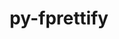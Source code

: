 ---
title: "py-fprettify"
layout: cache
categories: [package, develop]
meta: {"compilers": ["none"], "num_specs": 18, "num_specs_by_stack": {"developer-tools-aarch64-linux-gnu": 6, "developer-tools-darwin": 6, "developer-tools-x86_64_v3-linux-gnu": 6, "root": 18}, "oss": ["centos7", "rhel8", "sequoia"], "platforms": ["darwin", "linux"], "stacks": ["developer-tools-aarch64-linux-gnu", "developer-tools-darwin", "developer-tools-x86_64_v3-linux-gnu", "root"], "targets": ["aarch64", "x86_64_v3"], "versions": ["0.3.7"]}
spec_details: [{"compiler": "none", "hash": "2psmyxb47tj34so63f5sxw554rsudqlk", "os": "sequoia", "platform": "darwin", "size": "-", "stacks": ["developer-tools-darwin", "root"], "target": "aarch64", "variants": ["build_system=python_pip"], "versions": ["0.3.7"]}, {"compiler": "none", "hash": "467ytrbrfecmeej6wmd7asty3hnvnnz5", "os": "centos7", "platform": "linux", "size": "-", "stacks": ["developer-tools-x86_64_v3-linux-gnu", "root"], "target": "x86_64_v3", "variants": ["build_system=python_pip"], "versions": ["0.3.7"]}, {"compiler": "none", "hash": "4dtcswvnaggng6wpu3z6rla5qdlmbpta", "os": "rhel8", "platform": "linux", "size": "-", "stacks": ["developer-tools-aarch64-linux-gnu", "root"], "target": "aarch64", "variants": ["build_system=python_pip"], "versions": ["0.3.7"]}, {"compiler": "none", "hash": "54rml4xuajw3jw3gxjeoq7offnlldrhe", "os": "rhel8", "platform": "linux", "size": "-", "stacks": ["developer-tools-aarch64-linux-gnu", "root"], "target": "aarch64", "variants": ["build_system=python_pip"], "versions": ["0.3.7"]}, {"compiler": "none", "hash": "6i7kfuij46q7wpuwcnnadssszjqxtgzx", "os": "rhel8", "platform": "linux", "size": "-", "stacks": ["developer-tools-aarch64-linux-gnu", "root"], "target": "aarch64", "variants": ["build_system=python_pip"], "versions": ["0.3.7"]}, {"compiler": "none", "hash": "6lfmcrmxkzy4yrcqqjor5zmqwjavpjjn", "os": "sequoia", "platform": "darwin", "size": "-", "stacks": ["developer-tools-darwin", "root"], "target": "aarch64", "variants": ["build_system=python_pip"], "versions": ["0.3.7"]}, {"compiler": "none", "hash": "6rgulinayndylvhyzhihidtwcv3kawoz", "os": "centos7", "platform": "linux", "size": "-", "stacks": ["developer-tools-x86_64_v3-linux-gnu", "root"], "target": "x86_64_v3", "variants": ["build_system=python_pip"], "versions": ["0.3.7"]}, {"compiler": "none", "hash": "7srspe7lwxygdtvdso2xvq3kcvehwsnf", "os": "sequoia", "platform": "darwin", "size": "-", "stacks": ["developer-tools-darwin", "root"], "target": "aarch64", "variants": ["build_system=python_pip"], "versions": ["0.3.7"]}, {"compiler": "none", "hash": "acaougohi4tx7ak3namu77yzqaffgzg4", "os": "centos7", "platform": "linux", "size": "-", "stacks": ["developer-tools-x86_64_v3-linux-gnu", "root"], "target": "x86_64_v3", "variants": ["build_system=python_pip"], "versions": ["0.3.7"]}, {"compiler": "none", "hash": "bynhvo56eubqoqxkaovux7m6cidgyyr4", "os": "sequoia", "platform": "darwin", "size": "-", "stacks": ["developer-tools-darwin", "root"], "target": "aarch64", "variants": ["build_system=python_pip"], "versions": ["0.3.7"]}, {"compiler": "none", "hash": "f6zyrqx5twv6j3q7f53w3hynctuy6ud5", "os": "centos7", "platform": "linux", "size": "-", "stacks": ["developer-tools-x86_64_v3-linux-gnu", "root"], "target": "x86_64_v3", "variants": ["build_system=python_pip"], "versions": ["0.3.7"]}, {"compiler": "none", "hash": "jj2luvbqcpmg2fkkg67kcen77jnouqid", "os": "sequoia", "platform": "darwin", "size": "-", "stacks": ["developer-tools-darwin", "root"], "target": "aarch64", "variants": ["build_system=python_pip"], "versions": ["0.3.7"]}, {"compiler": "none", "hash": "nkldeqrbnilnqdfop5lrlq4b64a4okwe", "os": "centos7", "platform": "linux", "size": "-", "stacks": ["developer-tools-x86_64_v3-linux-gnu", "root"], "target": "x86_64_v3", "variants": ["build_system=python_pip"], "versions": ["0.3.7"]}, {"compiler": "none", "hash": "owj2btubrmm2lryaqt565wzrztp6j2eh", "os": "centos7", "platform": "linux", "size": "-", "stacks": ["developer-tools-x86_64_v3-linux-gnu", "root"], "target": "x86_64_v3", "variants": ["build_system=python_pip"], "versions": ["0.3.7"]}, {"compiler": "none", "hash": "q7sq4n72njugvmvxwlienlidluedyh2s", "os": "sequoia", "platform": "darwin", "size": "-", "stacks": ["developer-tools-darwin", "root"], "target": "aarch64", "variants": ["build_system=python_pip"], "versions": ["0.3.7"]}, {"compiler": "none", "hash": "wrygwlf26wzdc5rnc4nrvicjtobaoqne", "os": "rhel8", "platform": "linux", "size": "-", "stacks": ["developer-tools-aarch64-linux-gnu", "root"], "target": "aarch64", "variants": ["build_system=python_pip"], "versions": ["0.3.7"]}, {"compiler": "none", "hash": "x6jiwx26lamr47d3jsm3ffclws3f6zxb", "os": "rhel8", "platform": "linux", "size": "-", "stacks": ["developer-tools-aarch64-linux-gnu", "root"], "target": "aarch64", "variants": ["build_system=python_pip"], "versions": ["0.3.7"]}, {"compiler": "none", "hash": "zrvkkxguhtlmox56bqa7dwpgsnsxotze", "os": "rhel8", "platform": "linux", "size": "-", "stacks": ["developer-tools-aarch64-linux-gnu", "root"], "target": "aarch64", "variants": ["build_system=python_pip"], "versions": ["0.3.7"]}]
---